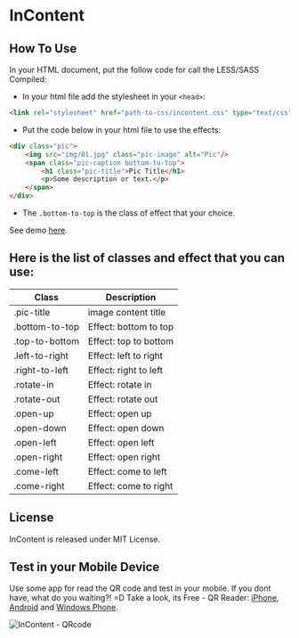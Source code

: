 # InContent

## How To Use
In your HTML document, put the follow code for call the LESS/SASS Compiled:

- In your html file add the stylesheet in your `<head>`:

```html
<link rel="stylesheet" href="path-to-css/incontent.css" type="text/css" />
```

- Put the code below in your html file to use the effects:

```html
<div class="pic">
    <img src="img/01.jpg" class="pic-image" alt="Pic"/>
    <span class="pic-caption bottom-to-top">
        <h1 class="pic-title">Pic Title</h1>
        <p>Some description or text.</p>
    </span>
</div>
```

- The `.bottom-to-top` is the class of effect that your choice.

See demo [here][demo].

## Here is the list of classes and effect that you can use:

|         Class         |            Description            |
|-----------------------|-----------------------------------|
|.pic-title             | image content title               |
|.bottom-to-top         | Effect: bottom to top             |
|.top-to-bottom         | Effect: top to bottom             |
|.left-to-right         | Effect: left to right             |
|.right-to-left         | Effect: right to left             |
|.rotate-in             | Effect: rotate in                 |
|.rotate-out            | Effect: rotate out                |
|.open-up               | Effect: open up                   |
|.open-down             | Effect: open down                 |
|.open-left             | Effect: open left                 |
|.open-right            | Effect: open right                |
|.come-left             | Effect: come to left              |
|.come-right            | Effect: come to right             |

## License

InContent is released under MIT License.

## Test in your Mobile Device

Use some app for read the QR code and test in your mobile. If you dont have, what do you waiting?! =D
Take a look, its Free - QR Reader: [iPhone][qrcode-ios], [Android][qrcode-android] and [Windows Phone][qrcode-wphone].

![InContent - QRcode][qrcode]

[demo]: http://bit.ly/inContent
[qrcode]: http://i.imgur.com/8K3lGKz.png
[qrcode-ios]: http://bit.ly/18rWt4U
[qrcode-android]: http://bit.ly/18LEhkB
[qrcode-wphone]: http://bit.ly/1bFhgzY

